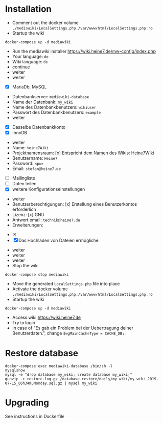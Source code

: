 # Installation

- Comment out the docker volume `./mediawiki/LocalSettings.php:/var/www/html/LocalSettings.php:ro`
- Startup the wiki
```
docker-compose up -d mediawiki
```
- Run the mediawiki installer
https://wiki.heine7.de/mw-config/index.php
- Your language: `de`
- Wiki language: `de`
- continue
- weiter
- weiter
- [x] MariaDb, MySQL
- Datenbankserver: `mediawiki-database`
- Name der Datenbank: `my_wiki`
- Name des Datenbankbenutzers: `wikiuser`
- Passwort des Datenbankbenutzers: `example`
- weiter
- [x] Dasselbe Datenbankkonto
- [x] InnoDB
- weiter
- Name: `heine7Wiki`
- Projektnamensraum: [x] Entspricht dem Namen des Wikis: Heine7Wiki
- Benutzername: `Heine7`
- Password: `<pw>`
- Email: `stefan@heine7.de`
- [ ] Mailingliste
- [ ] Daten teilen
- [x] weitere Konfigurationseinstellungen
- weiter
- Benutzerberechtigungen: [x] Erstellung eines Benutzerkontos erforderlich
- Lizenz: [x] GNU
- Antwort email: `technik@heine7.de`
- Erweiterungen:
- [x] <alle>
- [x] Das Hochladen von Dateien ermögliche
- weiter
- weiter
- weiter
- Stop the wiki
```
docker-compose stop mediawiki
```
- Move the generated `LocalSettings.php` file into place
- Activate the docker volume `./mediawiki/LocalSettings.php:/var/www/html/LocalSettings.php:ro`
- Startup the wiki
```
docker-compose up -d mediawiki
```
- Access wiki
https://wiki.heine7.de
- Try to login
- In case of "Es gab ein Problem bei der Uebertragung deiner Benutzerdaten.", change `$wgMainCacheType = CACHE_DB;`.

# Restore database

```
docker-compose exec mediawiki-database /bin/sh -l
mysqlshow
mysql -e "drop database my_wiki; create database my_wiki;"
gunzip -c restore.log.gz /database-restore/daily/my_wiki/my_wiki_2019-07-15_06h34m.Monday.sql.gz | mysql my_wiki
```

# Upgrading

See instructions in Dockerfile
